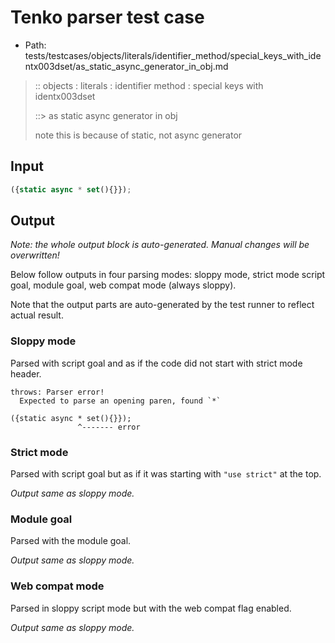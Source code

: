 # Tenko parser test case

- Path: tests/testcases/objects/literals/identifier_method/special_keys_with_identx003dset/as_static_async_generator_in_obj.md

> :: objects : literals : identifier method : special keys with identx003dset
>
> ::> as static async generator in obj
>
> note this is because of static, not async generator

## Input

`````js
({static async * set(){}});
`````

## Output

_Note: the whole output block is auto-generated. Manual changes will be overwritten!_

Below follow outputs in four parsing modes: sloppy mode, strict mode script goal, module goal, web compat mode (always sloppy).

Note that the output parts are auto-generated by the test runner to reflect actual result.

### Sloppy mode

Parsed with script goal and as if the code did not start with strict mode header.

`````
throws: Parser error!
  Expected to parse an opening paren, found `*`

({static async * set(){}});
               ^------- error
`````

### Strict mode

Parsed with script goal but as if it was starting with `"use strict"` at the top.

_Output same as sloppy mode._

### Module goal

Parsed with the module goal.

_Output same as sloppy mode._

### Web compat mode

Parsed in sloppy script mode but with the web compat flag enabled.

_Output same as sloppy mode._
